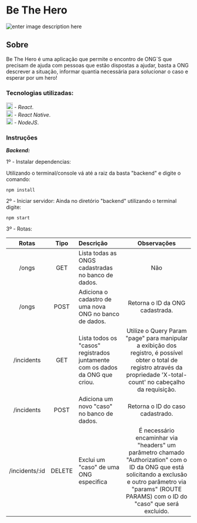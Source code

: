 # Be The Hero
![enter image description here](https://i.imgur.com/VMsxkfk.png)
## Sobre
Be The Hero é uma aplicação que permite o encontro de ONG`S que precisam de ajuda com pessoas que estão dispostas a ajudar, basta a ONG descrever a situação, informar quantia necessária para solucionar o caso e esperar por um hero!

### Tecnologias utilizadas:

[<img src="https://cdn.iconscout.com/icon/free/png-512/react-1-282599.png" width="18"/>](https://pt-br.reactjs.org/)  -  *React*.<br/>
[<img src="https://cdn.iconscout.com/icon/free/png-512/react-1-282599.png" width="18"/>](https://reactnative.dev/) - *React Native*.<br/>
[<img src="https://cdn.worldvectorlogo.com/logos/nodejs-icon.svg" width="18"/>](https://nodejs.org/en/) - *NodeJS*.<br/>


### Instruções
_**Backend:**_

1º - Instalar dependencias: 

Utilizando o terminal/console vá até a raiz da basta "backend" e digite o comando:
```
npm install
```
2º - Iniciar servidor:
Ainda no diretório "backend" utilizando o terminal digite:
```
npm start
```
3º - Rotas:

Rotas|Tipo|Descrição|Observações
:---: | :---: | :--- | :---:
/ongs|GET|Lista todas as ONGS cadastradas no banco de dados.|Não
/ongs|POST| Adiciona o cadastro de uma nova ONG no banco de dados.| Retorna o ID da ONG cadastrada.
/incidents|GET|Lista todos os "casos" registrados juntamente com os dados da ONG que criou.|Utilize o Query Param "page" para manipular a exibição dos registro, é possível obter o total de registro através da propriedade 'X-total-count' no cabeçalho da requisição.
/incidents|POST|Adiciona um novo "caso" no banco de dados.|Retorna o ID do caso cadastrado.
/incidents/:id|DELETE|Exclui um "caso" de uma ONG especifica|É necessário encaminhar via "headers" um parâmetro chamado "Authorization" com o ID da ONG que está solicitando a exclusão e outro parâmetro via "params" (ROUTE PARAMS) com o ID do "caso" que será excluido.
